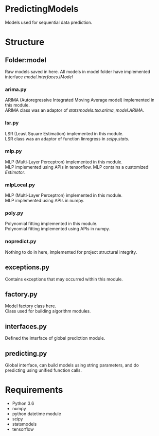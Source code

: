 # PredictingModels
Models used for sequential data prediction.
# Structure
## Folder:model
Raw models saved in here. All models in model folder have implemented interface *model.interfaces.IModel*
### arima.py
ARIMA (Autoregressive Integrated Moving Average model) implemented in this module. <br>
ARIMA class was an adaptor of *statsmodels.tsa.arima_model.ARIMA*.
### lsr.py
LSR (Least Square Estimation) implemented in this module. <br>
LSR class was an adaptor of function linregress in *scipy.stats*.
### mlp.py
MLP (Multi-Layer Perceptron) implemented in this module. <br>
MLP implemented using APIs in tensorflow.
MLP contains a customized *Estimator*.
### mlpLocal.py
MLP (Multi-Layer Perceptron) implemented in this module. <br>
MLP implemented using APIs in numpy.
### poly.py
Polynomial fitting implemented in this module. <br>
Polynomial fitting implemented using APIs in numpy.
### nopredict.py
Nothing to do in here, implemented for project structural integrity.
## exceptions.py
Contains exceptions that may occurred within this module.
## factory.py
Model factory class here. <br>
Class used for building algorithm modules.
## interfaces.py
Defined the interface of global prediction module.
## predicting.py
Global interface, can build models using string parameters, and do predicting using unified function calls.
# Requirements
* Python 3.6
* numpy <any version>
* python datetime module
* scipy <any version>
* statsmodels <any version>
* tensorflow <required if you want to use the tensorflow version of mlp>
